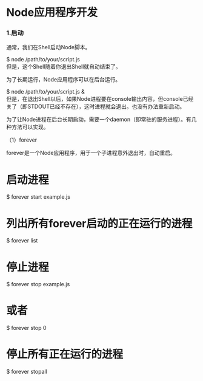 # Node应用程序开发

### 1.启动

通常，我们在Shell启动Node脚本。

$ node /path/to/your/script.js  
但是，这个Shell随着你退出Shell就自动结束了。

为了长期运行，Node应用程序可以在后台运行。
 
$ node /path/to/your/script.js &  
但是，在退出Shell以后，如果Node进程要在console输出内容，但console已经关了（即STDOUT已经不存在），这时进程就会退出。也没有办法重新启动。

为了让Node进程在后台长期启动，需要一个daemon（即常驻的服务进程）。有几种方法可以实现。

（1）forever

forever是一个Node应用程序，用于一个子进程意外退出时，自动重启。

# 启动进程  
$ forever start example.js

# 列出所有forever启动的正在运行的进程  
$ forever list

# 停止进程  
$ forever stop example.js  
# 或者  
$ forever stop 0

# 停止所有正在运行的进程  
$ forever stopall
